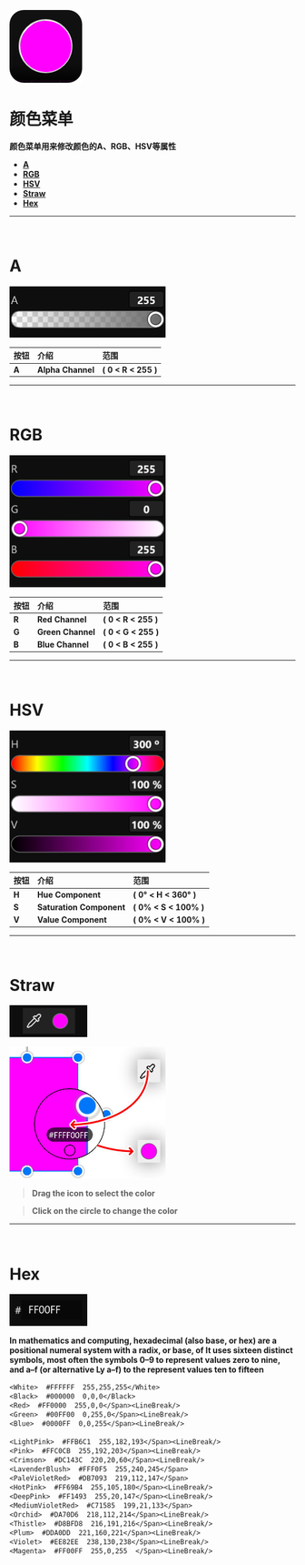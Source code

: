 ![Image](Images/AllMenus_ColorMenu.png)
# **颜色菜单**
**颜色菜单用来修改颜色的A、RGB、HSV等属性**
- [**A**](#A)
- [**RGB**](#RGB)
- [**HSV**](#HSV)
- [**Straw**](#Straw)
- [**Hex**](#Hex)


---
<br/>

# **A**
![Image](Images/AllMenus_ColorMenu_A.jpg)

|**按钮**|**介绍**|**范围**|
|:-|:-|:-|
|**A**|**Alpha Channel**|**( 0 < R < 255 )**|


---
<br/>

# **RGB**
![Image](Images/AllMenus_ColorMenu_RGB.jpg)

|**按钮**|**介绍**|**范围**|
|:-|:-|:-|
|**R**|**Red Channel**|**( 0 < R < 255 )**|
|**G**|**Green Channel**|**( 0 < G < 255 )**|
|**B**|**Blue Channel**|**( 0 < B < 255 )**|


---
<br/>

# **HSV**
![Image](Images/AllMenus_ColorMenu_HSV.jpg)

|**按钮**|**介绍**|**范围**|
|:-|:-|:-|
|**H**|**Hue Component**|**( 0° < H < 360° )**|
|**S**|**Saturation Component**|**( 0% < S < 100% )**|
|**V**|**Value Component**|**( 0% < V < 100% )**|


---
<br/>

# **Straw**
![Image](Images/AllMenus_ColorMenu_Straw.jpg)

![Image](Images/AllMenus_ColorMenu_Straw_Second.jpg)

> **Drag the icon to select the color**

> **Click on the circle to change the color**

---
<br/>

# **Hex**
![Image](Images/AllMenus_ColorMenu_Hex.jpg)

**In mathematics and computing, hexadecimal (also base, or hex) are a positional numeral system with a radix, or base, of It uses sixteen distinct symbols, most often the symbols 0–9 to represent values zero to nine, and a–f (or alternative Ly a–f) to the represent values ten to fifteen**


    <White>  #FFFFFF  255,255,255</White>
    <Black>  #000000  0,0,0</Black>    
    <Red>  #FF0000  255,0,0</Span><LineBreak/>
    <Green>  #00FF00  0,255,0</Span><LineBreak/>
    <Blue>  #0000FF  0,0,255</Span><LineBreak/>
                                                 
    <LightPink>  #FFB6C1  255,182,193</Span><LineBreak/>
    <Pink>  #FFC0CB  255,192,203</Span><LineBreak/>
    <Crimson>  #DC143C  220,20,60</Span><LineBreak/>
    <LavenderBlush>  #FFF0F5  255,240,245</Span>    
    <PaleVioletRed>  #DB7093  219,112,147</Span>    
    <HotPink>  #FF69B4  255,105,180</Span><LineBreak/>
    <DeepPink>  #FF1493  255,20,147</Span><LineBreak/>
    <MediumVioletRed>  #C71585  199,21,133</Span>    
    <Orchid>  #DA70D6  218,112,214</Span><LineBreak/>
    <Thistle>  #D8BFD8  216,191,216</Span><LineBreak/>
    <Plum>  #DDA0DD  221,160,221</Span><LineBreak/>
    <Violet>  #EE82EE  238,130,238</Span><LineBreak/>
    <Magenta>  #FF00FF  255,0,255  </Span><LineBreak/>